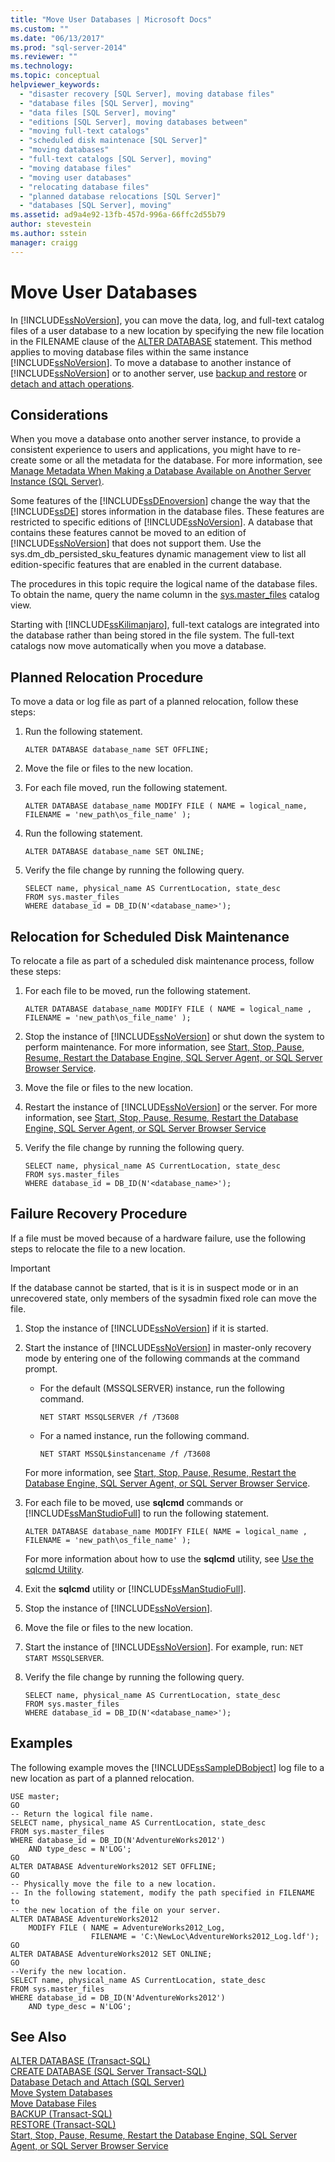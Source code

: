 ```yaml
---
title: "Move User Databases | Microsoft Docs"
ms.custom: ""
ms.date: "06/13/2017"
ms.prod: "sql-server-2014"
ms.reviewer: ""
ms.technology: 
ms.topic: conceptual
helpviewer_keywords: 
  - "disaster recovery [SQL Server], moving database files"
  - "database files [SQL Server], moving"
  - "data files [SQL Server], moving"
  - "editions [SQL Server], moving databases between"
  - "moving full-text catalogs"
  - "scheduled disk maintenace [SQL Server]"
  - "moving databases"
  - "full-text catalogs [SQL Server], moving"
  - "moving database files"
  - "moving user databases"
  - "relocating database files"
  - "planned database relocations [SQL Server]"
  - "databases [SQL Server], moving"
ms.assetid: ad9a4e92-13fb-457d-996a-66ffc2d55b79
author: stevestein
ms.author: sstein
manager: craigg
---
```

# Move User Databases
  In [!INCLUDE[ssNoVersion](../../includes/ssnoversion-md.md)], you can move the data, log, and full-text catalog files of a user database to a new location by specifying the new file location in the FILENAME clause of the [ALTER DATABASE](/sql/t-sql/statements/alter-database-transact-sql) statement. This method applies to moving database files within the same instance [!INCLUDE[ssNoVersion](../../includes/ssnoversion-md.md)]. To move a database to another instance of [!INCLUDE[ssNoVersion](../../includes/ssnoversion-md.md)] or to another server, use [backup and restore](../backup-restore/back-up-and-restore-of-sql-server-databases.md) or [detach and attach operations](move-a-database-using-detach-and-attach-transact-sql.md).  
  
## Considerations  
 When you move a database onto another server instance, to provide a consistent experience to users and applications, you might have to re-create some or all the metadata for the database. For more information, see [Manage Metadata When Making a Database Available on Another Server Instance &#40;SQL Server&#41;](manage-metadata-when-making-a-database-available-on-another-server.md).  
  
 Some features of the [!INCLUDE[ssDEnoversion](../../includes/ssdenoversion-md.md)] change the way that the [!INCLUDE[ssDE](../../includes/ssde-md.md)] stores information in the database files. These features are restricted to specific editions of [!INCLUDE[ssNoVersion](../../includes/ssnoversion-md.md)]. A database that contains these features cannot be moved to an edition of [!INCLUDE[ssNoVersion](../../includes/ssnoversion-md.md)] that does not support them. Use the sys.dm_db_persisted_sku_features dynamic management view to list all edition-specific features that are enabled in the current database.  
  
 The procedures in this topic require the logical name of the database files. To obtain the name, query the name column in the [sys.master_files](/sql/relational-databases/system-catalog-views/sys-master-files-transact-sql) catalog view.  
  
 Starting with [!INCLUDE[ssKilimanjaro](../../includes/sskilimanjaro-md.md)], full-text catalogs are integrated into the database rather than being stored in the file system. The full-text catalogs now move automatically when you move a database.  
  
## Planned Relocation Procedure  
 To move a data or log file as part of a planned relocation, follow these steps:  
  
1.  Run the following statement.  
  
    ```  
    ALTER DATABASE database_name SET OFFLINE;  
    ```  
  
2.  Move the file or files to the new location.  
  
3.  For each file moved, run the following statement.  
  
    ```  
    ALTER DATABASE database_name MODIFY FILE ( NAME = logical_name, FILENAME = 'new_path\os_file_name' );  
    ```  
  
4.  Run the following statement.  
  
    ```  
    ALTER DATABASE database_name SET ONLINE;  
    ```  
  
5.  Verify the file change by running the following query.  
  
    ```  
    SELECT name, physical_name AS CurrentLocation, state_desc  
    FROM sys.master_files  
    WHERE database_id = DB_ID(N'<database_name>');  
    ```  
  
## Relocation for Scheduled Disk Maintenance  
 To relocate a file as part of a scheduled disk maintenance process, follow these steps:  
  
1.  For each file to be moved, run the following statement.  
  
    ```  
    ALTER DATABASE database_name MODIFY FILE ( NAME = logical_name , FILENAME = 'new_path\os_file_name' );  
    ```  
  
2.  Stop the instance of [!INCLUDE[ssNoVersion](../../includes/ssnoversion-md.md)] or shut down the system to perform maintenance. For more information, see [Start, Stop, Pause, Resume, Restart the Database Engine, SQL Server Agent, or SQL Server Browser Service](../../database-engine/configure-windows/start-stop-pause-resume-restart-sql-server-services.md).  
  
3.  Move the file or files to the new location.  
  
4.  Restart the instance of [!INCLUDE[ssNoVersion](../../includes/ssnoversion-md.md)] or the server. For more information, see [Start, Stop, Pause, Resume, Restart the Database Engine, SQL Server Agent, or SQL Server Browser Service](../../database-engine/configure-windows/start-stop-pause-resume-restart-sql-server-services.md)  
  
5.  Verify the file change by running the following query.  
  
    ```  
    SELECT name, physical_name AS CurrentLocation, state_desc  
    FROM sys.master_files  
    WHERE database_id = DB_ID(N'<database_name>');  
    ```  
  
## Failure Recovery Procedure  
 If a file must be moved because of a hardware failure, use the following steps to relocate the file to a new location.  
  
> [!IMPORTANT]  
>  If the database cannot be started, that is it is in suspect mode or in an unrecovered state, only members of the sysadmin fixed role can move the file.  
  
1.  Stop the instance of [!INCLUDE[ssNoVersion](../../includes/ssnoversion-md.md)] if it is started.  
  
2.  Start the instance of [!INCLUDE[ssNoVersion](../../includes/ssnoversion-md.md)] in master-only recovery mode by entering one of the following commands at the command prompt.  
  
    -   For the default (MSSQLSERVER) instance, run the following command.  
  
        ```  
        NET START MSSQLSERVER /f /T3608  
        ```  
  
    -   For a named instance, run the following command.  
  
        ```  
        NET START MSSQL$instancename /f /T3608  
        ```  
  
     For more information, see [Start, Stop, Pause, Resume, Restart the Database Engine, SQL Server Agent, or SQL Server Browser Service](../../database-engine/configure-windows/start-stop-pause-resume-restart-sql-server-services.md).  
  
3.  For each file to be moved, use **sqlcmd** commands or [!INCLUDE[ssManStudioFull](../../../includes/ssmanstudiofull-md.md)] to run the following statement.  
  
    ```  
    ALTER DATABASE database_name MODIFY FILE( NAME = logical_name , FILENAME = 'new_path\os_file_name' );  
    ```  
  
     For more information about how to use the **sqlcmd** utility, see [Use the sqlcmd Utility](../scripting/sqlcmd-use-the-utility.md).  
  
4.  Exit the **sqlcmd** utility or [!INCLUDE[ssManStudioFull](../../../includes/ssmanstudiofull-md.md)].  
  
5.  Stop the instance of [!INCLUDE[ssNoVersion](../../includes/ssnoversion-md.md)].  
  
6.  Move the file or files to the new location.  
  
7.  Start the instance of [!INCLUDE[ssNoVersion](../../includes/ssnoversion-md.md)]. For example, run: `NET START MSSQLSERVER`.  
  
8.  Verify the file change by running the following query.  
  
    ```  
    SELECT name, physical_name AS CurrentLocation, state_desc  
    FROM sys.master_files  
    WHERE database_id = DB_ID(N'<database_name>');  
    ```  
  
## Examples  
 The following example moves the [!INCLUDE[ssSampleDBobject](../../includes/sssampledbobject-md.md)] log file to a new location as part of a planned relocation.  
  
```  
USE master;  
GO  
-- Return the logical file name.  
SELECT name, physical_name AS CurrentLocation, state_desc  
FROM sys.master_files  
WHERE database_id = DB_ID(N'AdventureWorks2012')  
    AND type_desc = N'LOG';  
GO  
ALTER DATABASE AdventureWorks2012 SET OFFLINE;  
GO  
-- Physically move the file to a new location.  
-- In the following statement, modify the path specified in FILENAME to  
-- the new location of the file on your server.  
ALTER DATABASE AdventureWorks2012   
    MODIFY FILE ( NAME = AdventureWorks2012_Log,   
                  FILENAME = 'C:\NewLoc\AdventureWorks2012_Log.ldf');  
GO  
ALTER DATABASE AdventureWorks2012 SET ONLINE;  
GO  
--Verify the new location.  
SELECT name, physical_name AS CurrentLocation, state_desc  
FROM sys.master_files  
WHERE database_id = DB_ID(N'AdventureWorks2012')  
    AND type_desc = N'LOG';  
```  
  
## See Also  
 [ALTER DATABASE &#40;Transact-SQL&#41;](/sql/t-sql/statements/alter-database-transact-sql)   
 [CREATE DATABASE &#40;SQL Server Transact-SQL&#41;](/sql/t-sql/statements/create-database-sql-server-transact-sql)   
 [Database Detach and Attach &#40;SQL Server&#41;](database-detach-and-attach-sql-server.md)   
 [Move System Databases](system-databases.md)   
 [Move Database Files](move-database-files.md)   
 [BACKUP &#40;Transact-SQL&#41;](/sql/t-sql/statements/backup-transact-sql)   
 [RESTORE &#40;Transact-SQL&#41;](/sql/t-sql/statements/restore-statements-transact-sql)   
 [Start, Stop, Pause, Resume, Restart the Database Engine, SQL Server Agent, or SQL Server Browser Service](../../database-engine/configure-windows/start-stop-pause-resume-restart-sql-server-services.md)  
  
  
